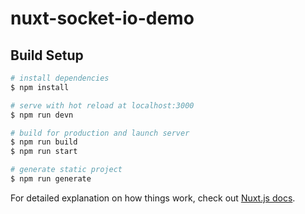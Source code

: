 # nuxt-socket-io-demo

## Build Setup

```bash
# install dependencies
$ npm install

# serve with hot reload at localhost:3000
$ npm run devn

# build for production and launch server
$ npm run build
$ npm run start

# generate static project
$ npm run generate
```

For detailed explanation on how things work, check out [Nuxt.js docs](https://nuxtjs.org).

